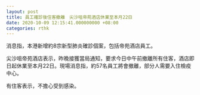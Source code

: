 ```yaml
---
layout: post
title: 員工確診後住客撤離　尖沙咀帝苑酒店休業至本月22日
date: 2020-10-09 12:15:41.000000000 +08:00
categories: rthk
---
```


消息指，本港新增約8宗新型肺炎確診個案，包括帝苑酒店員工。

尖沙咀帝苑酒店表示，昨晚接獲當局通知，要求今日中午前撤離所有住客，酒店即日起休業至本月22日。現場消息指，約57名員工將會撤離，部分人需要入住檢疫中心。

有住客表示，不擔心受到感染。
